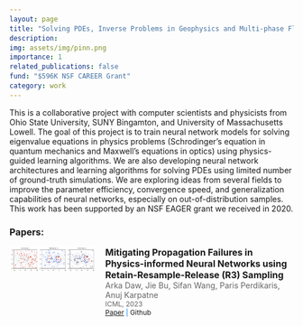 ```yaml
---
layout: page
title: "Solving PDEs,​ Inverse Problems in Geophysics​ and Multi-phase Flow​"
description: 
img: assets/img/pinn.png
importance: 1
related_publications: false
fund: "$596K NSF CAREER Grant​"
category: work
---
```

This is a collaborative project with computer scientists and physicists from Ohio State University, SUNY Bingamton, and University of Massachusetts Lowell. The goal of this project is to train neural network models for solving eigenvalue equations in physics problems (Schrodinger’s equation in quantum mechanics and Maxwell’s equations in optics) using physics-guided learning algorithms. We are also developing neural network architectures and learning algorithms for solving PDEs using limited number of ground-truth simulations. We are exploring ideas from several fields to improve the parameter efficiency, convergence speed, and generalization capabilities of neural networks, especially on out-of-distribution samples. This work has been supported by an NSF EAGER grant we received in 2020.

### Papers:
<div style="display: flex; align-items: flex-start; margin-bottom: 20px;">
    <div style="flex: 0 0 auto; margin-right: 20px;">
        <img src="/assets/img/pinn.png" alt="Thumbnail" style="max-width: 150px; height: auto;">
    </div>
    <div style="flex: 1 1 auto;">
        <h2 style="margin: 0; font-size: 16px;">Mitigating Propagation Failures in Physics-informed Neural Networks using Retain-Resample-Release (R3) Sampling</h2>
        <p style="margin: 0; font-size: 14px; color: #666;">Arka Daw, Jie Bu, Sifan Wang, Paris Perdikaris, Anuj Karpatne</p>
        <p style="margin: 0; font-size: 12px; color: #666;">ICML, 2023</p>
        <p style="margin: 0; font-size: 12px; color: #007bff;">
            <a href="https://proceedings.mlr.press/v202/daw23a/daw23a.pdf">Paper</a> |
            <a href="https://github.com/arkadaw9/r3_sampling_icml2023" style="text-decoration: none;">Github</a>
        </p>
    </div>
</div>
